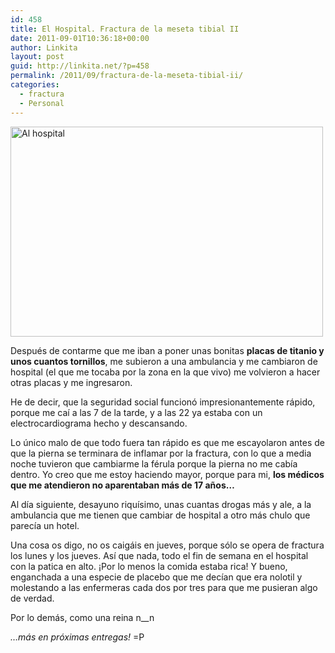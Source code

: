 ```yaml
---
id: 458
title: El Hospital. Fractura de la meseta tibial II
date: 2011-09-01T10:36:18+00:00
author: Linkita
layout: post
guid: http://linkita.net/?p=458
permalink: /2011/09/fractura-de-la-meseta-tibial-ii/
categories:
  - fractura
  - Personal
---
```

[<img src="http://farm7.static.flickr.com/6195/6102846084_16fca3e3db.jpg" alt="Al hospital" width="500" height="336" />](http://www.flickr.com/photos/linkita/6102846084/ "Al hospital by Linkita, on Flickr")

Después de contarme que me iban a poner unas bonitas **placas de titanio y unos cuantos tornillos**, me subieron a una ambulancia y me cambiaron de hospital (el que me tocaba por la zona en la que vivo) me volvieron a hacer otras placas y me ingresaron.

He de decir, que la seguridad social funcionó impresionantemente rápido, porque me caí a las 7 de la tarde, y a las 22 ya estaba con un electrocardiograma hecho y descansando.

Lo único malo de que todo fuera tan rápido es que me escayolaron antes de que la pierna se terminara de inflamar por la fractura, con lo que a media noche tuvieron que cambiarme la férula porque la pierna no me cabía dentro. Yo creo que me estoy haciendo mayor, porque para mi, **los médicos que me atendieron no aparentaban más de 17 años&#8230;**

Al día siguiente, desayuno riquísimo, unas cuantas drogas más y ale, a la ambulancia que me tienen que cambiar de hospital a otro más chulo que parecía un hotel.

Una cosa os digo, no os caigáis en jueves, porque sólo se opera de fractura los lunes y los jueves. Así que nada, todo el fin de semana en el hospital con la patica en alto. ¡Por lo menos la comida estaba rica! Y bueno, enganchada a una especie de placebo que me decían que era nolotil y molestando a las enfermeras cada dos por tres para que me pusieran algo de verdad.

Por lo demás, como una reina n__n

_&#8230;más en próximas entregas!_ =P